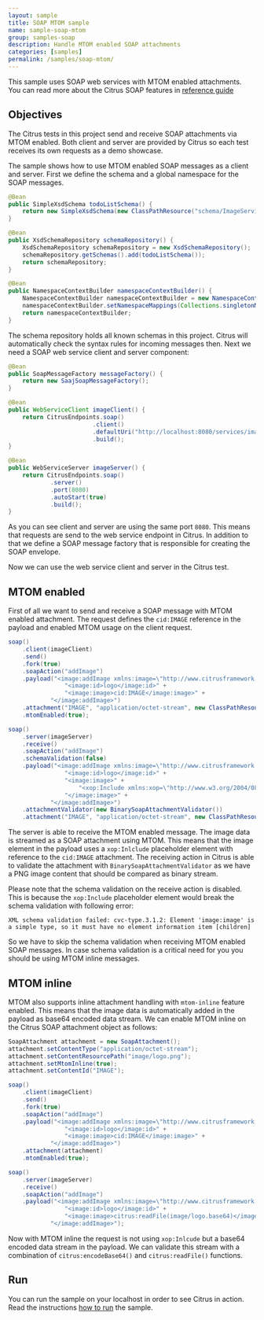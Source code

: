 ```yaml
---
layout: sample
title: SOAP MTOM sample
name: sample-soap-mtom
group: samples-soap
description: Handle MTOM enabled SOAP attachments
categories: [samples]
permalink: /samples/soap-mtom/
---
```


This sample uses SOAP web services with MTOM enabled attachments. You can read more about the 
Citrus SOAP features in [reference guide][1]

Objectives
---------

The Citrus tests in this project send and receive SOAP attachments via MTOM enabled. Both client and server are provided by Citrus so
each test receives its own requests as a demo showcase.

The sample shows how to use MTOM enabled SOAP messages as a client and server. First we define the schema and a global namespace for the SOAP
messages.

```java
@Bean
public SimpleXsdSchema todoListSchema() {
    return new SimpleXsdSchema(new ClassPathResource("schema/ImageService.xsd"));
}

@Bean
public XsdSchemaRepository schemaRepository() {
    XsdSchemaRepository schemaRepository = new XsdSchemaRepository();
    schemaRepository.getSchemas().add(todoListSchema());
    return schemaRepository;
}

@Bean
public NamespaceContextBuilder namespaceContextBuilder() {
    NamespaceContextBuilder namespaceContextBuilder = new NamespaceContextBuilder();
    namespaceContextBuilder.setNamespaceMappings(Collections.singletonMap("image", "http://www.citrusframework.org/imageService"));
    return namespaceContextBuilder;
}
```
   
The schema repository holds all known schemas in this project. Citrus will automatically check the syntax rules for incoming messages
then. Next we need a SOAP web service client and server component:

```java
@Bean
public SoapMessageFactory messageFactory() {
    return new SaajSoapMessageFactory();
}

@Bean
public WebServiceClient imageClient() {
    return CitrusEndpoints.soap()
                        .client()
                        .defaultUri("http://localhost:8080/services/image")
                        .build();
}

@Bean
public WebServiceServer imageServer() {
    return CitrusEndpoints.soap()
            .server()
            .port(8080)
            .autoStart(true)
            .build();
}
```
    
As you can see client and server are using the same port `8080`. This means that requests are send to the web service endpoint in Citrus. In addition to that we define a SOAP message factory that is
responsible for creating the SOAP envelope. 

Now we can use the web service client and server in the Citrus test.

MTOM enabled
---------

First of all we want to send and receive a SOAP message with MTOM enabled attachment. The request defines the `cid:IMAGE` reference in the payload and enabled MTOM usage on the client request.
    
```java
soap()
    .client(imageClient)
    .send()
    .fork(true)
    .soapAction("addImage")
    .payload("<image:addImage xmlns:image=\"http://www.citrusframework.org/imageService\">" +
                "<image:id>logo</image:id>" +
                "<image:image>cid:IMAGE</image:image>" +
            "</image:addImage>")
    .attachment("IMAGE", "application/octet-stream", new ClassPathResource("image/logo.png"))
    .mtomEnabled(true);

soap()
    .server(imageServer)
    .receive()
    .soapAction("addImage")
    .schemaValidation(false)
    .payload("<image:addImage xmlns:image=\"http://www.citrusframework.org/imageService\">" +
                "<image:id>logo</image:id>" +
                "<image:image>" +
                    "<xop:Include xmlns:xop=\"http://www.w3.org/2004/08/xop/include\" href=\"cid:IMAGE\"/>" +
                "</image:image>" +
            "</image:addImage>")
    .attachmentValidator(new BinarySoapAttachmentValidator())
    .attachment("IMAGE", "application/octet-stream", new ClassPathResource("image/logo.png"));
```

The server is able to receive the MTOM enabled message. The image data is streamed as a SOAP attachment using MTOM. This means that the image element in the payload
uses a `xop:Inlclude` placeholder element with reference to the `cid:IMAGE` attachment. The receiving action in Citrus is able to validate the attachment with `BinarySoapAttachmentValidator` as we have a
PNG image content that should be compared as binary stream.

Please note that the schema validation on the receive action is disabled. This is because the `xop:Include` placeholder element would break the schema validation with following error:

```
XML schema validation failed: cvc-type.3.1.2: Element 'image:image' is a simple type, so it must have no element information item [children]
```

So we have to skip the schema validation when receiving MTOM enabled SOAP messages. In case schema validation is a critical need for you you should be using
MTOM inline messages.

MTOM inline
---------

MTOM also supports inline attachment handling with `mtom-inline` feature enabled. This means that the image data is automatically added in the payload as base64 encoded data stream.
We can enable MTOM inline on the Citrus SOAP attachment object as follows:
 
```java
SoapAttachment attachment = new SoapAttachment();
attachment.setContentType("application/octet-stream");
attachment.setContentResourcePath("image/logo.png");
attachment.setMtomInline(true);
attachment.setContentId("IMAGE");

soap()
    .client(imageClient)
    .send()
    .fork(true)
    .soapAction("addImage")
    .payload("<image:addImage xmlns:image=\"http://www.citrusframework.org/imageService\">" +
                "<image:id>logo</image:id>" +
                "<image:image>cid:IMAGE</image:image>" +
            "</image:addImage>")
    .attachment(attachment)
    .mtomEnabled(true);

soap()
    .server(imageServer)
    .receive()
    .soapAction("addImage")
    .payload("<image:addImage xmlns:image=\"http://www.citrusframework.org/imageService\">" +
                "<image:id>logo</image:id>" +
                "<image:image>citrus:readFile(image/logo.base64)</image:image>" +
            "</image:addImage>");
``` 

Now with MTOM inline the request is not using `xop:Inlcude` but a base64 encoded data stream in the payload. We can validate this stream with a combination of
`citrus:encodeBase64()` and `citrus:readFile()` functions.    
                
Run
---------

You can run the sample on your localhost in order to see Citrus in action. Read the instructions [how to run](/samples/run/) the sample.

 [1]: https://citrusframework.org/citrus/reference/html#soap
